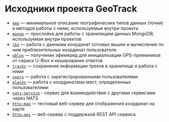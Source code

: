 # Исходники проекта GeoTrack

- [`geo`](../../tree/master/geo) — минимальное описание географических типов данных (точки) и методов работы с ними, используемые внутри проекта
- [`mongo`](../../tree/master/mongo) — прослойка для работы с хранилищем данных MongoDB, используемая внутри проектов
- [`lbs`](../../tree/master/lbs) — работа с данными координат сотовых вышек и вычисление по ним приблизительных координат пользователя
- [`ublox`](../../tree/master/ublox) — получении эфемерид для инициализации GPS-приемников от сериса U-Blox и кеширование ответов
- [`tracks`](../../tree/master/tracks) — сохранение информации треков в хранилище и работа с ними
- [`users`](../../tree/master/users) — работа с зарегистрированными пользователями
- [`places`](../../tree/master/places) — работа с координатами мест, определенных пользователями
- [`nats-service`](../../tree/master/nats-service) - сервис для взаимодействия с другими сервисами через NATS
- [`http-map`](../../tree/master/http-map) — тестовый веб-сервер для отображения координат на карте
- [`http-api`](../../tree/master/http-api) — веб-сервер с поддержкой REST API сервиса
